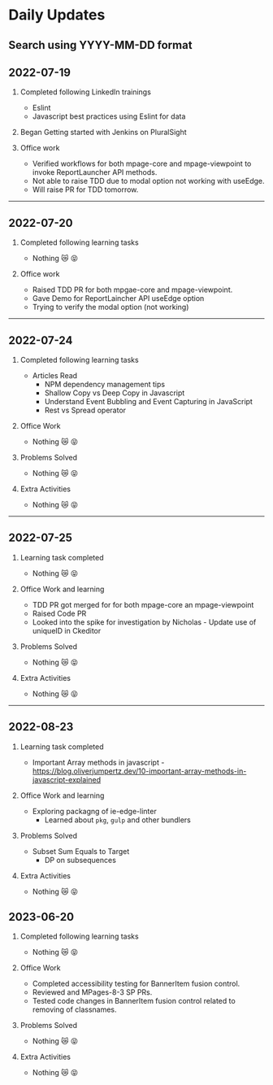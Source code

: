 # Daily Updates

## Search using YYYY-MM-DD format

## 2022-07-19

1. Completed following LinkedIn trainings 
    - Eslint
    - Javascript best practices using Eslint for data

2. Began Getting started with Jenkins on PluralSight

3. Office work
    - Verified workflows for both mpage-core and mpage-viewpoint to invoke ReportLauncher API methods.
    - Not able to raise TDD due to modal option not working with useEdge.
    - Will raise PR for TDD tomorrow.

***

## 2022-07-20

1. Completed following learning tasks
    - Nothing :crying_cat_face: :stuck_out_tongue_closed_eyes:

2. Office work
    - Raised TDD PR for both mpgae-core and mpage-viewpoint.
    - Gave Demo for ReportLaincher API useEdge option
    - Trying to verify the modal option (not working)

***

## 2022-07-24

1. Completed following learning tasks
    - Articles Read
        - NPM dependency management tips
        - Shallow Copy vs Deep Copy in Javascript
        - Understand Event Bubbling and Event Capturing in JavaScript
        - Rest vs Spread operator

2. Office Work
    - Nothing :crying_cat_face: :stuck_out_tongue_closed_eyes:

3. Problems Solved
    - Nothing :crying_cat_face: :stuck_out_tongue_closed_eyes:

4. Extra Activities
    - Nothing :crying_cat_face: :stuck_out_tongue_closed_eyes:

***

## 2022-07-25

1. Learning task completed
    - Nothing :crying_cat_face: :stuck_out_tongue_closed_eyes:

2. Office Work and learning
    - TDD PR got merged for for both mpage-core an mpage-viewpoint
    - Raised Code PR
    - Looked into the spike for investigation by Nicholas - Update use of uniqueID in Ckeditor

3. Problems Solved
    - Nothing :crying_cat_face: :stuck_out_tongue_closed_eyes:

4. Extra Activities
    - Nothing :crying_cat_face: :stuck_out_tongue_closed_eyes:

***

## 2022-08-23

1. Learning task completed
    - Important Array methods in javascript - <https://blog.oliverjumpertz.dev/10-important-array-methods-in-javascript-explained>

2. Office Work and learning
    - Exploring packagng of ie-edge-linter
        - Learned about `pkg`, `gulp` and other bundlers

3. Problems Solved
    - Subset Sum Equals to Target
        - DP on subsequences

4. Extra Activities
    - Nothing :crying_cat_face: :stuck_out_tongue_closed_eyes:

## 2023-06-20

1. Completed following learning tasks
    - Nothing :crying_cat_face: :stuck_out_tongue_closed_eyes:

2. Office Work
    - Completed accessibility testing for BannerItem fusion control.
    - Reviewed and MPages-8-3 SP PRs.
    - Tested code changes in BannerItem fusion control related to removing of classnames.

3. Problems Solved
    - Nothing :crying_cat_face: :stuck_out_tongue_closed_eyes:

4. Extra Activities
    - Nothing :crying_cat_face: :stuck_out_tongue_closed_eyes:
